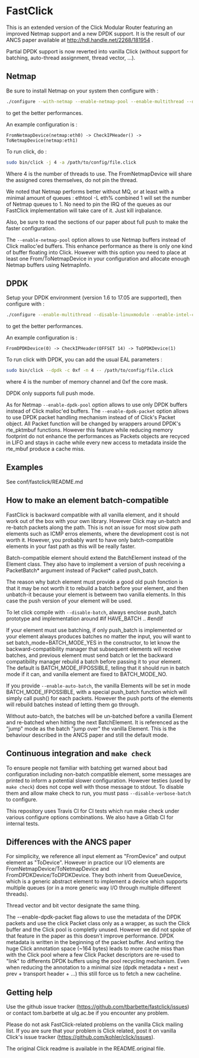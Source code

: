 FastClick
=========
This is an extended version of the Click Modular Router featuring an
improved Netmap support and a new DPDK support. It is the result of
our ANCS paper available at http://hdl.handle.net/2268/181954 .

Partial DPDK support is now reverted into vanilla Click (without support for 
batching, auto-thread assignment, thread vector, ...).

Netmap
------
Be sure to install Netmap on your system then configure with :
```bash
./configure --with-netmap --enable-netmap-pool --enable-multithread --disable-linuxmodule --enable-intel-cpu --enable-user-multithread --verbose --enable-select=poll CFLAGS="-O3" CXXFLAGS="-std=gnu++11 -O3"  --disable-dynamic-linking --enable-poll --enable-bound-port-transfer --enable-local --enable-zerocopy --enable-batch
```
to get the better performances.

An example configuration is :
```
FromNetmapDevice(netmap:eth0) -> CheckIPHeader() -> ToNetmapDevice(netmap:eth1)
```

To run click, do :
```bash
sudo bin/click -j 4 -a /path/to/config/file.click
```
Where 4 is the number of threads to use. The FromNetmapDevice will share the assigned cores themselves, do not pin the thread.

We noted that Netmap performs better without MQ, or at least with a minimal amount of queues :
ethtool -L eth% combined 1
will set the number of Netmap queues to 1. No need to pin the IRQ of the queues as our FastClick implementation will
take care of it. Just kill irqbalance.

Also, be sure to read the sections of our paper about full push to make the faster configuration.

The `--enable-netmap-pool` option allows to use Netmap buffers instead of Click malloc'ed buffers. This enhance performance as there is only one kind of buffer floating into Click. However with this option you need to place at least one From/ToNetmapDevice in your configuration and allocate enough Netmap buffers using NetmapInfo.

DPDK
----
Setup your DPDK environment (version 1.6 to 17.05 are supported), then configure with :
```bash
./configure --enable-multithread --disable-linuxmodule --enable-intel-cpu --enable-user-multithread --verbose CFLAGS="-g -O3" CXXFLAGS="-g -std=gnu++11 -O3" --disable-dynamic-linking --enable-poll --enable-bound-port-transfer --enable-dpdk --enable-batch --with-netmap=no --enable-zerocopy --enable-dpdk-pool --disable-dpdk-packet
```
to get the better performances.

An example configuration is :
```
FromDPDKDevice(0) -> CheckIPHeader(OFFSET 14) -> ToDPDKDevice(1)
```

To run click with DPDK, you can add the usual EAL parameters :
```bash
sudo bin/click --dpdk -c 0xf -n 4 -- /path/to/config/file.click
```
where 4 is the number of memory channel and 0xf the core mask.

DPDK only supports full push mode.

As for Netmap `--enable-dpdk-pool` option allows to use only DPDK buffers instead of Click malloc'ed buffers.
The `--enable-dpdk-packet` option allows to use DPDK packet handling mechanism instead of of Click's Packet object. All Packet function will be changed by wrappers around DPDK's rte\_pktmbuf functions. However this feature while reducing memory footprint do not enhance the performances as Packets objects are recyced in LIFO and stays in cache while every new access to metadata inside the rte\_mbuf produce a cache miss.

Examples
--------
See conf/fastclick/README.md

How to make an element batch-compatible
---------------------------------------
FastClick is backward compatible with all vanilla element, and it should work 
out of the box with your own library. However Click may un-batch and re-batch
packets along the path. This is not an issue for most slow path elements such 
as ICMP erros elements, where the development cost is not worth it. However, 
you probably want to have only batch-compatible elements in your fast path as 
this will be really faster.

Batch-compatible element should extend the BatchElement instead of the Element 
class. They also have to implement 
a version of push receiving a PacketBatch\* argument instead of Packet\* called 
push\_batch. 

The reason why batch element must provide a good old push fonction is that
it may be not worth it to rebuild a batch before your element, and then 
unbatch-it because your element is betweem two vanilla elements. In this case
the push version of your element will be used.

To let click compile with `--disable-batch`, always enclose push\_batch prototype
and implementation around #if HAVE\_BATCH .. #endif

If your element must use batching, if only push\_batch is implemented or 
your element always produces batches no matter the input, you
will want to set batch\_mode=BATCH\_MODE\_YES in the constructor, to let know 
the backward-compatibility manager that subsequent elements will receive 
batches, and previous element must send batch or let the backward compatibility 
manager rebuild a batch before passing it to your element. The default is 
BATCH\_MODE\_IFPOSSIBLE, telling that it should run in batch mode if it can, and 
vanilla element are fixed to BATCH\_MODE\_NO.

If you provide `--enable-auto-batch`, the vanilla Elements will be set in mode 
BATCH\_MODE\_IFPOSSIBLE, with a special push\_batch function which will simply
call push() for each packets. However the push ports of the elements will
rebuild batches instead of letting them go through.

Without auto-batch, the batches will be un-batched before a vanilla Element and
re-batched when hitting the next BatchElement. It is referenced as the "jump"
mode as the batch "jump over" the vanilla Element. This is the behaviour
described in the ANCS paper and still the default mode.

Continuous integration and `make check`
---------------------------------------
To ensure people not familiar with batching get warned about bad configuration including non-batch compatible element, some messages are printed to inform a potential slower configuration. However testies (used by `make check`) does not cope well with those message to stdout. To disable them and allow make check to run, you must pass `--disable-verbose-batch` to configure.

This repository uses Travis CI for CI tests which run make check under various configure options combinations. We also have a Gitlab CI for internal tests.

Differences with the ANCS paper
-------------------------------
For simplicity, we reference all input element as "FromDevice" and output
element as "ToDevice". However in practice our I/O elements are 
FromNetmapDevice/ToNetmapDevice and FromDPDKDevice/ToDPDKDevice. They both
inherit from QueueDevice, which is a generic abstract element to implement a
device which supports multiple queues (or in a more generic way I/O through
multiple different threads).

Thread vector and bit vector designate the same thing.

The --enable-dpdk-packet flag allows to use the metadata of the DPDK packets
and use the click Packet class only as a wrapper, as such the Click buffer
and the Click pool is completly unused. However we did not spoke of that feature
in the paper as this doesn't improve performance. DPDK metadata is written
in the beginning of the packet buffer. And writing the huge Click annotation
space (~164 bytes) leads to more cache miss than with the Click pool where a
few Click Packet descriptors are re-used to "link" to differents DPDK buffers
using the pool recycling mechanism. Even when reducing the annotation to a
minimal size (dpdk metadata + next + prev + transport header + ...) this still
force us to fetch a new cacheline.


Getting help
------------
Use the github issue tracker (https://github.com/tbarbette/fastclick/issues) or
contact tom.barbette at ulg.ac.be if you encounter any problem.

Please do not ask FastClick-related problems on the vanilla Click mailing list.
If you are sure that your problem is Click related, post it on vanilla Click's
issue tracker (https://github.com/kohler/click/issues).

The original Click readme is available in the README.original file.
